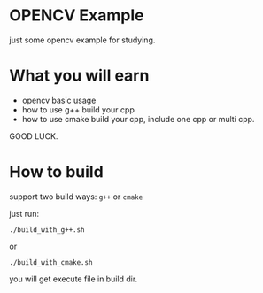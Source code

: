 # OPENCV Example

just some opencv example for studying.

# What you will earn

- opencv basic usage
- how to use g++ build your cpp
- how to use cmake build your cpp, include one cpp or multi cpp.

GOOD LUCK.


# How to build

support two build ways: `g++` or `cmake`

just run: 

```
./build_with_g++.sh
```

or 

```
./build_with_cmake.sh
```

you will get execute file in build dir.
